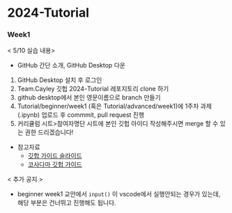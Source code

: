 # 2024-Tutorial

### Week1

< 5/10 실습 내용>
- GitHub 간단 소개, GitHub Desktop 다운
1. GitHub Desktop 설치 후 로그인
2. Team.Cayley 깃헙 2024-Tutorial 레포지토리 clone 하기 
3. github desktop에서 본인 영문이름으로 branch 만들기
4. Tutorial/beginner/week1 (혹은 Tutorial/advanced/week1)에 1주차 과제(.ipynb) 업로드 후 commmit, pull request 진행
5. 커리큘럼 시트>참여자명단 시트에 본인 깃헙 아이디 작성해주시면 merge 할 수 있는 권한 드리겠습니다!

- 참고자료
  - [깃헙 가이드 슬라이드](https://github.com/TeamCayley-official/2024-Tutorial/tree/main/Tutorial/reference)
  - [코사다마 깃헙 가이드](https://github.com/Team-COSADAMA/2021-Curriculum/tree/main/GitHub-Guides)
 
< 추가 공지 >
- beginner week1 교안에서 `input()` 이 vscode에서 실행안되는 경우가 있는데, 해당 부분은 건너뛰고 진행해도 됩니다. 
